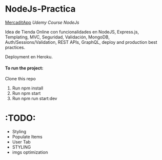 # NodeJs-Practica
[MercaditApp](https://mercaditapp.herokuapp.com/)
*Udemy Course NodeJs*

Idea de Tienda Online con funcionalidades en NodeJS, Express.js, Templating, MVC, Seguridad, Validación, MongoDB, Auth/Sessions/Validation, REST APIs, GraphQL, deploy and production best practices.

Deployment en Heroku. 

#### To run the project:

Clone this repo
1. Run npm install
2. Run npm start
3. Run npm run start:dev 

# :TODO:
+ Styling
+ Populate Items
+ User Tab
+ STYLING
+ imgs optimization

 